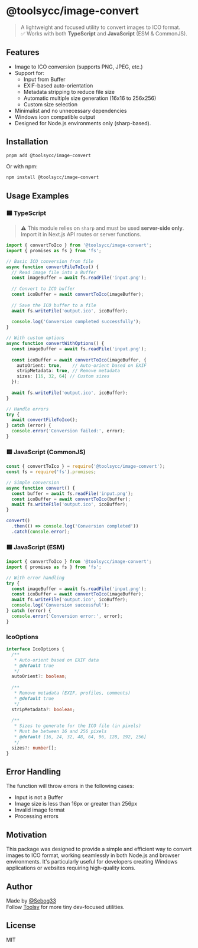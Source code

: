 # @toolsycc/image-convert

> A lightweight and focused utility to convert images to ICO format.  
> ✅ Works with both **TypeScript** and **JavaScript** (ESM & CommonJS).

## Features

- Image to ICO conversion (supports PNG, JPEG, etc.)
- Support for:
  - Input from Buffer
  - EXIF-based auto-orientation
  - Metadata stripping to reduce file size
  - Automatic multiple size generation (16x16 to 256x256)
  - Custom size selection
- Minimalist and no unnecessary dependencies
- Windows icon compatible output
- Designed for Node.js environments only (sharp-based).

## Installation

```bash
pnpm add @toolsycc/image-convert
```

Or with npm:

```bash
npm install @toolsycc/image-convert
```

## Usage Examples

### 🟦 TypeScript

> ⚠️ This module relies on `sharp` and must be used **server-side only**. Import it in Next.js API routes or server functions.

```ts
import { convertToIco } from '@toolsycc/image-convert';
import { promises as fs } from 'fs';

// Basic ICO conversion from file
async function convertFileToIco() {
  // Read image file into a Buffer
  const imageBuffer = await fs.readFile('input.png');
  
  // Convert to ICO buffer
  const icoBuffer = await convertToIco(imageBuffer);
  
  // Save the ICO buffer to a file
  await fs.writeFile('output.ico', icoBuffer);
  
  console.log('Conversion completed successfully');
}

// With custom options
async function convertWithOptions() {
  const imageBuffer = await fs.readFile('input.png');
  
  const icoBuffer = await convertToIco(imageBuffer, {
    autoOrient: true,    // Auto-orient based on EXIF
    stripMetadata: true, // Remove metadata
    sizes: [16, 32, 64] // Custom sizes
  });
  
  await fs.writeFile('output.ico', icoBuffer);
}

// Handle errors
try {
  await convertFileToIco();
} catch (error) {
  console.error('Conversion failed:', error);
}
```

### 🟨 JavaScript (CommonJS)

```js
const { convertToIco } = require('@toolsycc/image-convert');
const fs = require('fs').promises;

// Simple conversion
async function convert() {
  const buffer = await fs.readFile('input.png');
  const icoBuffer = await convertToIco(buffer);
  await fs.writeFile('output.ico', icoBuffer);
}

convert()
  .then(() => console.log('Conversion completed'))
  .catch(console.error);
```

### 🟩 JavaScript (ESM)

```js
import { convertToIco } from '@toolsycc/image-convert';
import { promises as fs } from 'fs';

// With error handling
try {
  const imageBuffer = await fs.readFile('input.png');
  const icoBuffer = await convertToIco(imageBuffer);
  await fs.writeFile('output.ico', icoBuffer);
  console.log('Conversion successful');
} catch (error) {
  console.error('Conversion error:', error);
}
```

### IcoOptions

```ts
interface IcoOptions {
  /**
   * Auto-orient based on EXIF data
   * @default true
   */
  autoOrient?: boolean;
  
  /**
   * Remove metadata (EXIF, profiles, comments)
   * @default true
   */
  stripMetadata?: boolean;
  
  /**
   * Sizes to generate for the ICO file (in pixels)
   * Must be between 16 and 256 pixels
   * @default [16, 24, 32, 48, 64, 96, 128, 192, 256]
   */
  sizes?: number[];
}
```

## Error Handling

The function will throw errors in the following cases:
- Input is not a Buffer
- Image size is less than 16px or greater than 256px
- Invalid image format
- Processing errors

## Motivation

This package was designed to provide a simple and efficient way to convert images to ICO format, working seamlessly in both Node.js and browser environments. It's particularly useful for developers creating Windows applications or websites requiring high-quality icons.

## Author

Made by [@Sebog33](https://github.com/Sebog33)  
Follow [Toolsy](https://www.toolsy.cc) for more tiny dev-focused utilities.

## License

MIT
